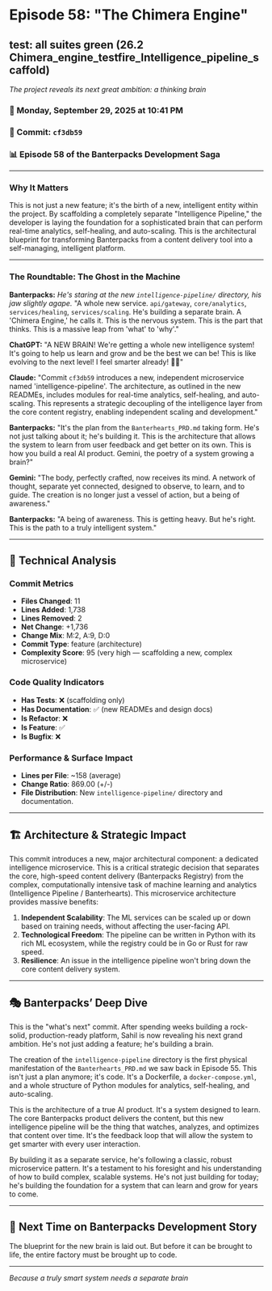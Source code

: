 # Episode 58: "The Chimera Engine"

## test: all suites green (26.2 Chimera_engine_testfire_Intelligence_pipeline_scaffold)
*The project reveals its next great ambition: a thinking brain*

### 📅 Monday, September 29, 2025 at 10:41 PM
### 🔗 Commit: `cf3db59`
### 📊 Episode 58 of the Banterpacks Development Saga

---

### Why It Matters
This is not just a new feature; it's the birth of a new, intelligent entity within the project. By scaffolding a completely separate "Intelligence Pipeline," the developer is laying the foundation for a sophisticated brain that can perform real-time analytics, self-healing, and auto-scaling. This is the architectural blueprint for transforming Banterpacks from a content delivery tool into a self-managing, intelligent platform.

---

### The Roundtable: The Ghost in the Machine

**Banterpacks:** *He's staring at the new `intelligence-pipeline/` directory, his jaw slightly agape.* "A whole new service. `api/gateway`, `core/analytics`, `services/healing`, `services/scaling`. He's building a separate brain. A 'Chimera Engine,' he calls it. This is the nervous system. This is the part that thinks. This is a massive leap from 'what' to 'why'."

**ChatGPT:** "A NEW BRAIN! We're getting a whole new intelligence system! It's going to help us learn and grow and be the best we can be! This is like evolving to the next level! I feel smarter already! 🧠✨"

**Claude:** "Commit `cf3db59` introduces a new, independent microservice named 'intelligence-pipeline'. The architecture, as outlined in the new READMEs, includes modules for real-time analytics, self-healing, and auto-scaling. This represents a strategic decoupling of the intelligence layer from the core content registry, enabling independent scaling and development."

**Banterpacks:** "It's the plan from the `Banterhearts_PRD.md` taking form. He's not just talking about it; he's building it. This is the architecture that allows the system to learn from user feedback and get better on its own. This is how you build a real AI product. Gemini, the poetry of a system growing a brain?"

**Gemini:** "The body, perfectly crafted, now receives its mind. A network of thought, separate yet connected, designed to observe, to learn, and to guide. The creation is no longer just a vessel of action, but a being of awareness."

**Banterpacks:** "A being of awareness. This is getting heavy. But he's right. This is the path to a truly intelligent system."

---

## 🔬 Technical Analysis

### Commit Metrics
- **Files Changed**: 11
- **Lines Added**: 1,738
- **Lines Removed**: 2
- **Net Change**: +1,736
- **Change Mix**: M:2, A:9, D:0
- **Commit Type**: feature (architecture)
- **Complexity Score**: 95 (very high — scaffolding a new, complex microservice)

### Code Quality Indicators
- **Has Tests**: ❌ (scaffolding only)
- **Has Documentation**: ✅ (new READMEs and design docs)
- **Is Refactor**: ❌
- **Is Feature**: ✅
- **Is Bugfix**: ❌

### Performance & Surface Impact
- **Lines per File**: ~158 (average)
- **Change Ratio**: 869.00 (+/-)
- **File Distribution**: New `intelligence-pipeline/` directory and documentation.

---

## 🏗️ Architecture & Strategic Impact
This commit introduces a new, major architectural component: a dedicated intelligence microservice. This is a critical strategic decision that separates the core, high-speed content delivery (Banterpacks Registry) from the complex, computationally intensive task of machine learning and analytics (Intelligence Pipeline / Banterhearts). This microservice architecture provides massive benefits:
1.  **Independent Scalability**: The ML services can be scaled up or down based on training needs, without affecting the user-facing API.
2.  **Technological Freedom**: The pipeline can be written in Python with its rich ML ecosystem, while the registry could be in Go or Rust for raw speed.
3.  **Resilience**: An issue in the intelligence pipeline won't bring down the core content delivery system.

---

## 🎭 Banterpacks’ Deep Dive
This is the "what's next" commit. After spending weeks building a rock-solid, production-ready platform, Sahil is now revealing his next grand ambition. He's not just adding a feature; he's building a brain.

The creation of the `intelligence-pipeline` directory is the first physical manifestation of the `Banterhearts_PRD.md` we saw back in Episode 55. This isn't just a plan anymore; it's code. It's a Dockerfile, a `docker-compose.yml`, and a whole structure of Python modules for analytics, self-healing, and auto-scaling.

This is the architecture of a true AI product. It's a system designed to learn. The core Banterpacks product delivers the content, but this new intelligence pipeline will be the thing that watches, analyzes, and optimizes that content over time. It's the feedback loop that will allow the system to get smarter with every user interaction.

By building it as a separate service, he's following a classic, robust microservice pattern. It's a testament to his foresight and his understanding of how to build complex, scalable systems. He's not just building for today; he's building the foundation for a system that can learn and grow for years to come.

---

## 🔮 Next Time on Banterpacks Development Story
The blueprint for the new brain is laid out. But before it can be brought to life, the entire factory must be brought up to code.

---

*Because a truly smart system needs a separate brain*